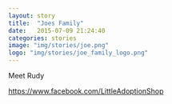 ```yaml
---
layout: story
title:  "Joes Family"
date:   2015-07-09 21:24:40
categories: stories
image: "img/stories/joe.png"
logo: "img/stories/joe_family_logo.png"
---
```


Meet Rudy

https://www.facebook.com/LittleAdoptionShop
